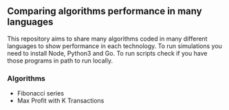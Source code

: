 ## Comparing algorithms performance in many languages
This repository aims to share many algorithms coded in many different languages to show performance in each technology.
To run simulations you need to install Node, Python3 and Go. To run scripts check if you have those programs in path to run locally.
&nbsp;

### Algorithms
- Fibonacci series
- Max Profit with K Transactions